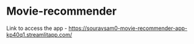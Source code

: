 # Movie-recommender

Link to access the app - https://souravsam0-movie-recommender-app-kp40q1.streamlitapp.com/
